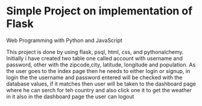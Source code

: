 # Simple Project on implementation of Flask

Web Programming with Python and JavaScript


This project is done by using flask, psql, html, css, and pythonalchemy.
Initially i have created two table one called account with username and password, other with the zipcode,city, latitude, longitude and population.
As the user goes to the index page then he needs to either login or signup, in login the the username and password entered will be checked with the database values, if it matches then user will be taken to the dashboard page where he can serch for teh country and also click one it to get the weather in it
also in the dashboard page the user can logout
